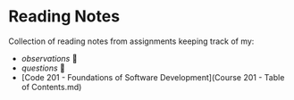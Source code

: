 # Reading Notes
Collection of reading notes from assignments keeping track of my:
  - _observations_ :thinking:
  - _questions_ :raised_eyebrow:
- [Code 201 - Foundations of Software Development](Course 201 - Table of Contents.md)

